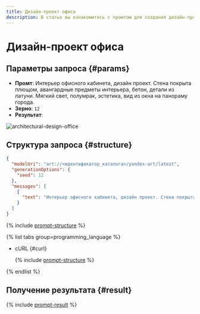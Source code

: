 ```yaml
---
title: Дизайн-проект офиса
description: В статье вы ознакомитесь с промтом для создания дизайн-проекта офиса.
---
```


# Дизайн-проект офиса

## Параметры запроса {#params}

* **Промт**: Интерьер офисного кабинета, дизайн проект. Стена покрыта плющом, авангардные предметы интерьера, бетон, детали из латуни. Мягкий свет, полумрак, эстетика, вид из окна на панораму города.
* **Зерно**: `12`
* **Результат**:

![architectural-design-office](../../../_assets/yandexgpt/architectural-design-office.jpg)

## Структура запроса {#structure}

```json
{
  "modelUri": "art://<идентификатор_каталога>/yandex-art/latest",
  "generationOptions": {
    "seed": 12
  },
  "messages": [
    {
      "text": "Интерьер офисного кабинета, дизайн проект. Стена покрыта плющом, авангардные предметы интерьера, бетон, детали из латуни. Мягкий свет, полумрак, эстетика, вид из окна на панораму города"
    }
  ]
}
```

{% include [prompt-structure](../../../_includes/ai-studio/yandexart/api-parameters.md) %}

{% list tabs group=programming_language %}

- cURL {#curl}

  {% include [prompt-structure](../../../_includes/ai-studio/yandexart/prompt-request.md) %}

{% endlist %}

## Получение результата {#result}

{% include [prompt-result](../../../_includes/ai-studio/yandexart/prompt-result.md) %}
